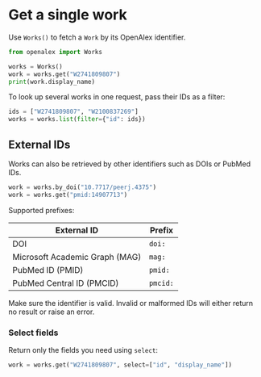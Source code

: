 # Get a single work

Use `Works()` to fetch a `Work` by its OpenAlex identifier.

```python
from openalex import Works

works = Works()
work = works.get("W2741809807")
print(work.display_name)
```

To look up several works in one request, pass their IDs as a filter:

```python
ids = ["W2741809807", "W2100837269"]
works = works.list(filter={"id": ids})
```

## External IDs

Works can also be retrieved by other identifiers such as DOIs or PubMed IDs.

```python
work = works.by_doi("10.7717/peerj.4375")
work = works.get("pmid:14907713")
```

Supported prefixes:

| External ID                    | Prefix   |
| ------------------------------ | -------- |
| DOI                            | `doi:`   |
| Microsoft Academic Graph (MAG) | `mag:`   |
| PubMed ID (PMID)               | `pmid:`  |
| PubMed Central ID (PMCID)      | `pmcid:` |

Make sure the identifier is valid. Invalid or malformed IDs will either return no result or raise an error.

### Select fields

Return only the fields you need using `select`:

```python
work = works.get("W2741809807", select=["id", "display_name"])
```
